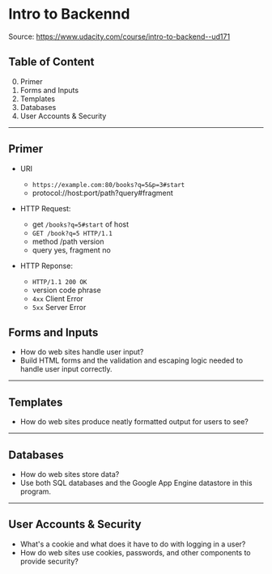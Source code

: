 # Intro to Backennd

Source: https://www.udacity.com/course/intro-to-backend--ud171

## Table of Content

0. Primer
1. Forms and Inputs
1. Templates
1. Databases
1. User Accounts & Security

---

## Primer

* URI

  * `https://example.com:80/books?q=5&p=3#start`
  * protocol://host:port/path?query#fragment

* HTTP Request:

  * get `/books?q=5#start` of host
  * `GET /book?q=5 HTTP/1.1`
  * method /path version
  * query yes, fragment no

* HTTP Reponse:

  * `HTTP/1.1 200 OK`
  * version code phrase
  * `4xx` Client Error
  * `5xx` Server Error

## Forms and Inputs

* How do web sites handle user input?
* Build HTML forms and the validation and escaping logic needed to handle user input correctly.

---

## Templates

* How do web sites produce neatly formatted output for users to see?

---

## Databases

* How do web sites store data?
* Use both SQL databases and the Google App Engine datastore in this program.

---

## User Accounts & Security

* What's a cookie and what does it have to do with logging in a user?
* How do web sites use cookies, passwords, and other components to provide security?
